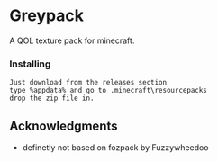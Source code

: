 # Greypack

A QOL texture pack for minecraft.

### Installing

```
Just download from the releases section 
type %appdata% and go to .minecraft\resourcepacks
drop the zip file in.
```

## Acknowledgments

* definetly not based on fozpack by Fuzzywheedoo

